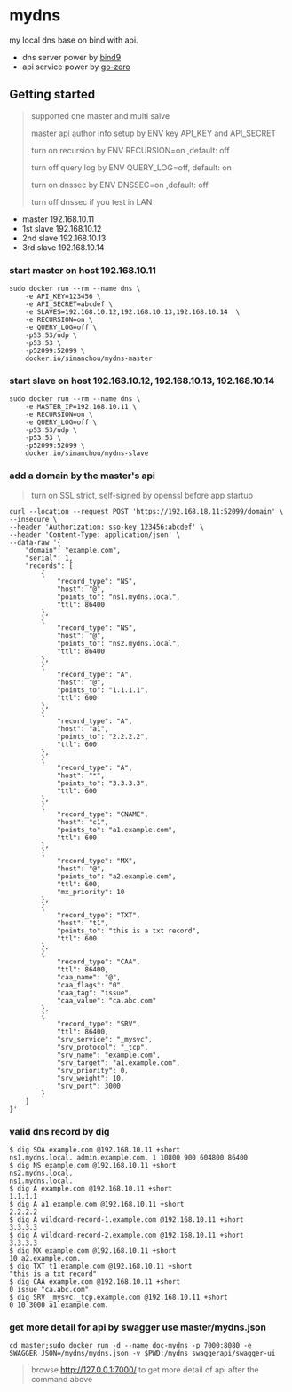 # mydns

my local dns base on bind with api.

- dns server power by [bind9](https://www.isc.org/bind/)
- api service power by [go-zero](https://github.com/zeromicro/go-zero)

## Getting started
> supported one master and multi salve
> 
> master api author info setup by ENV key API_KEY and API_SECRET
> 
> turn on recursion by ENV RECURSION=on ,default: off
> 
> turn off query log by ENV QUERY_LOG=off, default: on
>
> turn on dnssec by ENV DNSSEC=on ,default: off
>
> turn off dnssec if you test in LAN
- master 192.168.10.11
- 1st slave 192.168.10.12
- 2nd slave 192.168.10.13
- 3rd slave 192.168.10.14

### start master on host 192.168.10.11
```
sudo docker run --rm --name dns \
    -e API_KEY=123456 \
    -e API_SECRET=abcdef \
    -e SLAVES=192.168.10.12,192.168.10.13,192.168.10.14  \
    -e RECURSION=on \
    -e QUERY_LOG=off \
    -p53:53/udp \
    -p53:53 \
    -p52099:52099 \
    docker.io/simanchou/mydns-master
```

### start slave on host 192.168.10.12, 192.168.10.13, 192.168.10.14
```
sudo docker run --rm --name dns \
    -e MASTER_IP=192.168.10.11 \
    -e RECURSION=on \
    -e QUERY_LOG=off \
    -p53:53/udp \
    -p53:53 \
    -p52099:52099 \
    docker.io/simanchou/mydns-slave
```

### add a domain by the master's api
> turn on SSL strict, self-signed by openssl before app startup
```
curl --location --request POST 'https://192.168.18.11:52099/domain' \
--insecure \
--header 'Authorization: sso-key 123456:abcdef' \
--header 'Content-Type: application/json' \
--data-raw '{
    "domain": "example.com",
    "serial": 1,
    "records": [
        {
            "record_type": "NS",
            "host": "@",
            "points_to": "ns1.mydns.local",
            "ttl": 86400
        },
        {
            "record_type": "NS",
            "host": "@",
            "points_to": "ns2.mydns.local",
            "ttl": 86400
        },
        {
            "record_type": "A",
            "host": "@",
            "points_to": "1.1.1.1",
            "ttl": 600
        },
        {
            "record_type": "A",
            "host": "a1",
            "points_to": "2.2.2.2",
            "ttl": 600
        },
        {
            "record_type": "A",
            "host": "*",
            "points_to": "3.3.3.3",
            "ttl": 600
        },
        {
            "record_type": "CNAME",
            "host": "c1",
            "points_to": "a1.example.com",
            "ttl": 600
        },
        {
            "record_type": "MX",
            "host": "@",
            "points_to": "a2.example.com",
            "ttl": 600,
            "mx_priority": 10
        },
        {
            "record_type": "TXT",
            "host": "t1",
            "points_to": "this is a txt record",
            "ttl": 600
        },
        {
            "record_type": "CAA",
            "ttl": 86400,
            "caa_name": "@",
            "caa_flags": "0",
            "caa_tag": "issue",
            "caa_value": "ca.abc.com"
        },
        {
            "record_type": "SRV",
            "ttl": 86400,
            "srv_service": "_mysvc",
            "srv_protocol": "_tcp",
            "srv_name": "example.com",
            "srv_target": "a1.example.com",
            "srv_priority": 0,
            "srv_weight": 10,
            "srv_port": 3000
        }
    ]
}'
```
### valid dns record by dig
```
$ dig SOA example.com @192.168.10.11 +short
ns1.mydns.local. admin.example.com. 1 10800 900 604800 86400
$ dig NS example.com @192.168.10.11 +short
ns2.mydns.local.
ns1.mydns.local.
$ dig A example.com @192.168.10.11 +short
1.1.1.1
$ dig A a1.example.com @192.168.10.11 +short
2.2.2.2
$ dig A wildcard-record-1.example.com @192.168.10.11 +short
3.3.3.3
$ dig A wildcard-record-2.example.com @192.168.10.11 +short
3.3.3.3
$ dig MX example.com @192.168.10.11 +short
10 a2.example.com.
$ dig TXT t1.example.com @192.168.10.11 +short
"this is a txt record"
$ dig CAA example.com @192.168.10.11 +short
0 issue "ca.abc.com"
$ dig SRV _mysvc._tcp.example.com @192.168.10.11 +short
0 10 3000 a1.example.com.

```
### get more detail for api by swagger use master/mydns.json
```
cd master;sudo docker run -d --name doc-mydns -p 7000:8080 -e SWAGGER_JSON=/mydns/mydns.json -v $PWD:/mydns swaggerapi/swagger-ui
```
> browse http://127.0.0.1:7000/ to get more detail of api after the command above
